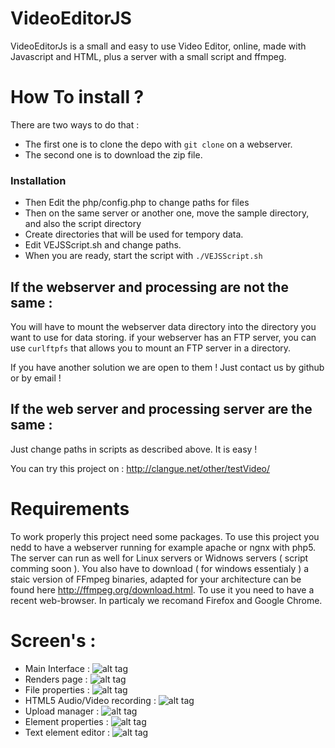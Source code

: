 VideoEditorJS
=============

VideoEditorJs is a small and easy to use Video Editor, online, made with Javascript and HTML, plus a server with a small script and ffmpeg.

How To install ? 
================

There are two ways to do that :
- The first one is to clone the depo with `git clone` on a webserver.
- The second one is to download the zip file.

### Installation

- Then Edit the php/config.php to change paths for files
- Then on the same server or another one, move the sample directory, and also the script directory
- Create directories that will be used for tempory data.
- Edit VEJSScript.sh and change paths.
- When you are ready, start the script with `./VEJSScript.sh`

## If the webserver and processing are not the same :

You will have to mount the webserver data directory into the directory you want to use for data storing.
if your webserver has an FTP server, you can use `curlftpfs` that allows you to mount an FTP server in a directory.

If you have another solution we are open to them ! Just contact us by github or by email !

## If the web server and processing server are the same :

Just change paths in scripts as described above. It is easy !

You can try this project on : http://clangue.net/other/testVideo/

Requirements
============

To work properly this project need some packages.
To use this project you nedd to have a webserver running for example apache or ngnx with php5.
The server can run as well for Linux servers or Widnows servers ( script comming soon ).
You also have to download ( for windows essentialy ) a staic version of FFmpeg binaries, adapted for your architecture can be found here http://ffmpeg.org/download.html.
To use it you need to have a recent web-browser. In particaly we recomand Firefox and Google Chrome.

Screen's :
=============
- Main Interface :
![alt tag](https://raw.githubusercontent.com/DGIProject/VideoEditorJS/master/screenshots/scr01.PNG)
- Renders page :
![alt tag](https://raw.githubusercontent.com/DGIProject/VideoEditorJS/master/screenshots/scr02.PNG)
- File properties :
![alt tag](https://raw.githubusercontent.com/DGIProject/VideoEditorJS/master/screenshots/scr03.PNG)
- HTML5 Audio/Video recording :
![alt tag](https://raw.githubusercontent.com/DGIProject/VideoEditorJS/master/screenshots/scr04.PNG)
- Upload manager :
![alt tag](https://raw.githubusercontent.com/DGIProject/VideoEditorJS/master/screenshots/scr05.png)
- Element properties :
![alt tag](https://raw.githubusercontent.com/DGIProject/VideoEditorJS/master/screenshots/scr06.png)
- Text element editor :
![alt tag](https://raw.githubusercontent.com/DGIProject/VideoEditorJS/master/screenshots/scr07.png)
